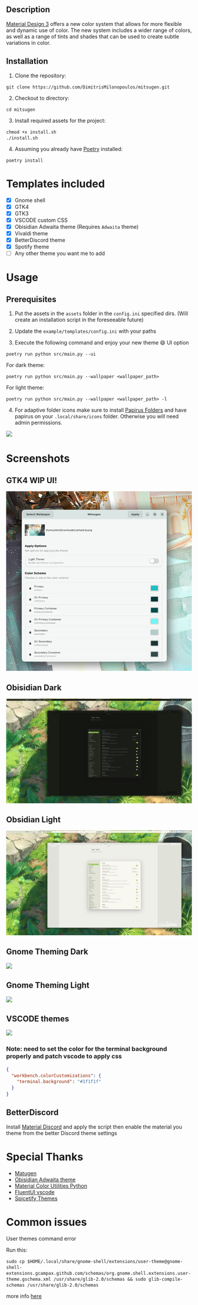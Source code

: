 ## Description

[Material Design 3](https://m3.material.io/) offers a new color system that allows for more flexible and dynamic use of color. The new system includes a wider range of colors, as well as a range of tints and shades that can be used to create subtle variations in color.

## Installation

1. Clone the repository:

```shell
git clone https://github.com/DimitrisMilonopoulos/mitsugen.git
```

2. Checkout to directory:

```shell
cd mitsugen
```

3. Install required assets for the project:

```shell
chmod +x install.sh
./install.sh
```

4. Assuming you already have [Poetry](https://python-poetry.org/) installed:

```shell
poetry install
```

# Templates included

- [x] Gnome shell
- [x] GTK4
- [x] GTK3
- [x] VSCODE custom CSS
- [x] Obisidian Adwaita theme (Requires `Adwaita` theme)
- [x] Vivaldi theme
- [x] BetterDiscord theme
- [x] Spotify theme
- [ ] Any other theme you want me to add

# Usage

## Prerequisites

1. Put the assets in the `assets` folder in the `config.ini` specified dirs. (Will create an installation script in the foreseeable future)
2. Update the `example/templates/config.ini` with your paths

3. Execute the following command and enjoy your new theme :smile:
   UI option

```shell
poetry run python src/main.py --ui
```

For dark theme:

```shell
poetry run python src/main.py --wallpaper <wallpaper_path>
```

For light theme:

```shell
poetry run python src/main.py --wallpaper <wallpaper_path> -l
```

4. For adaptive folder icons make sure to install [Papirus Folders](https://github.com/PapirusDevelopmentTeam/papirus-folders) and have papirus on your `.local/share/icons` folder. Otherwise you will need admin permissions.

![](screenshots/test.png)

# Screenshots

## GTK4 WIP UI!

![](screenshots/ui.png)

## Obisidian Dark

![](screenshots/obsidian-dark.png)

## Obsidian Light

![](screenshots/obsidian-light.png)

## Gnome Theming Dark

![](screenshots/gnome-dark.png)

## Gnome Theming Light

![](screenshots/gnome-light.png)

## VSCODE themes

![](screenshots/vscode-dark.png)

### Note: need to set the color for the terminal background properly and patch vscode to apply css

```json
{
  "workbench.colorCustomizations": {
    "terminal.background": "#1f1f1f"
  }
}
```

## BetterDiscord

Install [Material Discord](https://github.com/JustAlittleWolf/Material-You-Discord-Theme) and apply the script then enable the material you theme from the better Discord theme settings

# Special Thanks

- [Matugen](https://github.com/InioX/matugen)
- [Obisidian Adwaita theme](https://github.com/birneee/obsidian-adwaita-theme)
- [Material Color Utilities Python](https://github.com/avanisubbiah/material-color-utilities-python)
- [FluentUI vscode](https://marketplace.visualstudio.com/items?itemName=leandro-rodrigues.fluent-ui-vscode)
- [Spicetify Themes](https://github.com/spicetify/spicetify-themes)

# Common issues

User themes command error

Run this:

```shell
sudo cp $HOME/.local/share/gnome-shell/extensions/user-theme@gnome-shell-extensions.gcampax.github.com/schemas/org.gnome.shell.extensions.user-theme.gschema.xml /usr/share/glib-2.0/schemas && sudo glib-compile-schemas /usr/share/glib-2.0/schemas
```

more info [here](https://gist.github.com/atiensivu/fcc3183e9a6fd74ec1a283e3b9ad05f0)
